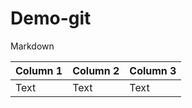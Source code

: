 # Demo-git


Markdown



| Column 1 | Column 2 | Column 3 |
| -------- | -------- | -------- |
| Text     | Text     | Text     |
